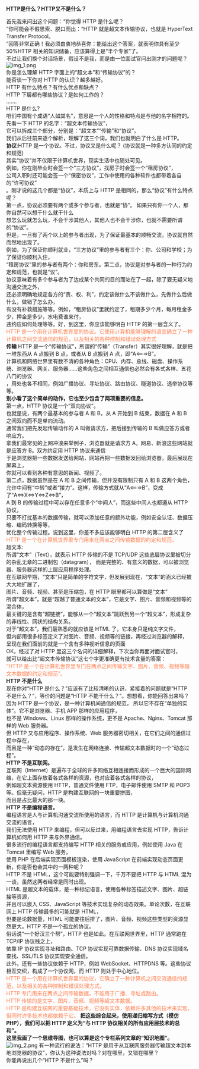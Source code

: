 **HTTP是什么？HTTP又不是什么？**

首先我来问出这个问题：“你觉得 HTTP 是什么呢？</br>
”你可能会不假思索、脱口而出：“HTTP 就是超文本传输协议，也就是 HyperText Transfer Protocol。</br>
”回答非常正确！我必须由衷地恭喜你：能给出这个答案，就表明你具有至少 50%HTTP 相关的知识储备，应该算得上是“半个专家”了。</br>
不过让我们换个对话场景，假设不是我，而是由一位面试官问出刚才的问题呢？</br>
![img_1.png](img_1.png)</br>
你是怎么理解 HTTP 字面上的“超文本”和“传输协议”的？</br>
能否谈一下你对 HTTP 的认识？越多越好。</br>
HTTP 有什么特点？有什么优点和缺点？</br>
HTTP 下层都有哪些协议？是如何工作的？</br>
.......</br>
HTTP 是什么?</br>
咱们中国有个成语“人如其名”，意思是一个人的性格和特点是与他的名字相符的。</br>
先看一下 HTTP 的名字：“超文本传输协议”，</br>
它可以拆成三个部分，分别是：“超文本”“传输”和“协议”。</br>
我们从后往前来逐个解析，理解了这三个词，我们也就明白了什么是 HTTP。</br>
**协议**:HTTP 是一个协议。不过，协议又是什么呢？ (协议就是一种多方认同的约定和规范)</br>
其实“协议”并不仅限于计算机世界，现实生活中也随处可见。</br>
例如，你在刚毕业时会签一个“三方协议”，找房子时会签一个“租房协议”，</br>
公司入职时还可能会签一个“保密协议”，工作中使用的各种软件也都带着各自的“许可协议”</br>
。刚才说的这几个都是“协议”，本质上与 HTTP 是相同的，那么“协议”有什么特点呢？</br>
第一点，协议必须要有两个或多个参与者，也就是“协”。 如果只有你一个人，那你自然可以想干什么就干什么</br>
想怎么玩就怎么玩，不会干涉其他人，其他人也不会干涉你，也就不需要所谓的“协议”。</br>
但是，一旦有了两个以上的参与者出现，为了保证最基本的顺畅交流，协议就自然而然地出现了。</br>
例如，为了保证你顺利就业，“三方协议”里的参与者有三个：你、公司和学校；为了保证你顺利入住，</br>
“租房协议”里的参与者有两个：你和房东。第二点，协议是对参与者的一种行为约定和规范，也就是“议”。</br>
协议意味着有多个参与者为了达成某个共同的目的而站在了一起，除了要无疑义地沟通交流之外，</br>
还必须明确地规定各方的“责、权、利”，约定该做什么不该做什么，先做什么后做什么，做错了怎么办，</br>
有没有补救措施等等。例如，“租房协议”里就约定了，租期多少个月，每月租金多少，押金是多少，水电费谁来付，</br>
违约应如何处理等等。好，到这里，你应该能够明白 HTTP 的第一层含义了。</br>
<span style="color: coral">HTTP 是一个用在计算机世界里的协议。它使用计算机能够理解的语言确立了一种计算机之间交流通信的规范，以及相关的各种控制和错误处理方式</span></br>
**传输** HTTP 是一个“传输协议”，所谓的“传输”（Transfer）其实很好理解，就是把一堆东西从 A 点搬到 B 点，或者从 B 点搬到 A 点，即“A<===>B”。</br>
计算机和网络世界里有数不清的各种角色：CPU、内存、总线、磁盘、操作系统、浏览器、网关、服务器……这些角色之间相互通信也必然会有各式各样、五花八门的协议</br>
，用处也各不相同，例如广播协议、寻址协议、路由协议、隧道协议、选举协议等等。</br>
**别小看了这个简单的动作，它也至少包含了两项重要的信息。**</br>
第一点，HTTP 协议是一个“双向协议”。</br>
也就是说，有两个最基本的参与者 A 和 B，从 A 开始到 B 结束，数据在 A 和 B 之间双向而不是单向流动。</br>
通常我们把先发起传输动作的 A 叫做请求方，把后接到传输的 B 叫做应答方或者响应方。</br>
拿我们最常见的上网冲浪来举例子，浏览器就是请求方 A，网易、新浪这些网站就是应答方 B。双方约定用 HTTP 协议来通信</br>
于是浏览器把一些数据发送给网站，网站再把一些数据发回给浏览器，最后展现在屏幕上，</br>
你就可以看到各种有意思的新闻、视频了。</br>
第二点，数据虽然是在 A 和 B 之间传输，但并没有限制只有 A 和 B 这两个角色，</br>
允许中间有“中转”或者“接力”。这样，传输方式就从“A<===>B”，变成了“A<=>X<=>Y<=>Z<=>B”，</br>
A 到 B 的传输过程中可以存在任意多个“中间人”，而这些中间人也都遵从 HTTP 协议，</br>
只要不打扰基本的数据传输，就可以添加任意的额外功能，例如安全认证、数据压缩、编码转换等等，</br>
优化整个传输过程。说到这里，你差不多应该能够明白 HTTP 的第二层含义了</br>
<span style="color: coral">HTTP 是一个在计算机世界里专门用来在两点之间传输数据的约定和规范。</span></br>
超文本:</br>
所谓“文本”（Text），就表示 HTTP 传输的不是 TCP/UDP 这些底层协议里被切分的杂乱无章的二进制包（datagram），
而是完整的、有意义的数据，可以被浏览器、服务器这样的上层应用程序处理。</br>
在互联网早期，“文本”只是简单的字符文字，但发展到现在，“文本”的涵义已经被大大地扩展了，</br>
图片、音频、视频、甚至是压缩包，在 HTTP 眼里都可以算做是“文本”</br>
所谓“超文本”，就是“超越了普通文本的文本”，它是文字、图片、音频和视频等的混合体，</br>
最关键的是含有“超链接”，能够从一个“超文本”跳跃到另一个“超文本”，形成复杂的非线性、网状的结构关系。</br>
对于“超文本”，我们最熟悉的就应该是 HTML 了，它本身只是纯文字文件，</br>
但内部用很多标签定义了对图片、音频、视频等的链接，再经过浏览器的解释，</br>
呈现在我们面前的就是一个含有多种视听信息的页面</br>
OK，经过了对 HTTP 里这三个名词的详细解释，下次当你再面对面试官时，</br>
就可以给出比“超文本传输协议”这七个字更准确更有技术含量的答案：</br>
<span style="color: coral">“HTTP 是一个在计算机世界里专门在两点之间传输文字、图片、音频、视频等超文本数据的约定和规范”。</span></br>
**HTTP 不是什么**</br>
现在你对“HTTP 是什么？”应该有了比较清晰的认识，紧接着的问题就是“HTTP 不是什么？”，等价的问题是“HTTP 不能干什么？”。想想看，你能回答出来吗？</br>
因为 HTTP 是一个协议，是一种计算机间通信的规范， 所以它不存在“单独的实体”。它不是浏览器、手机 APP 那样的应用程序，</br>
也不是 Windows、Linux 那样的操作系统，更不是 Apache、Nginx、Tomcat 那样的 Web 服务器。</br>
但 HTTP 又与应用程序、操作系统、Web 服务器密切相关，在它们之间的通信过程中存在，</br>
而且是一种“动态的存在”，是发生在网络连接、传输超文本数据时的一个“动态过程”。</br>
**HTTP 不是互联网。**</br>
互联网（Internet）是遍布于全球的许多网络互相连接而形成的一个巨大的国际网络，在它上面存放着各式各样的资源，也对应着各式各样的协议，</br>
例如超文本资源使用 HTTP，普通文件使用 FTP，电子邮件使用 SMTP 和 POP3 等。但毫无疑问，HTTP 是构建互联网的一块重要拼图，</br>
而且是占比最大的那一块。</br>
**HTTP 不是编程语言。**</br>
编程语言是人与计算机沟通交流所使用的语言，而 HTTP 是计算机与计算机沟通交流的语言，</br>
我们无法使用 HTTP 来编程，但可以反过来，用编程语言去实现 HTTP，告诉计算机如何用 HTTP 来与外界通信。</br>
很多流行的编程语言都支持编写 HTTP 相关的服务或应用，例如使用 Java 在 Tomcat 里编写 Web 服务，</br>
使用 PHP 在后端实现页面模板渲染，使用 JavaScript 在前端实现动态页面更新，你是否也会其中的一两种呢？</br>
HTTP 不是 HTML，这个可能要特别强调一下，千万不要把 HTTP 与 HTML 混为一谈，虽然这两者经常是同时出现。</br>
HTML 是超文本的载体，是一种标记语言，使用各种标签描述文字、图片、超链接等资源，</br>
并且可以嵌入 CSS、JavaScript 等技术实现复杂的动态效果。单论次数，在互联网上 HTTP 传输最多的可能就是 HTML，</br>
但要是论数据量，HTML 可能要往后排了，图片、音频、视频这些类型的资源显然更大。HTTP 不是一个孤立的协议。</br>
俗话说“一个好汉三个帮”，HTTP 也是如此。在互联网世界里，HTTP 通常跑在 TCP/IP 协议栈之上，</br>
依靠 IP 协议实现寻址和路由、TCP 协议实现可靠数据传输、DNS 协议实现域名查找、SSL/TLS 协议实现安全通信。</br>
此外，还有一些协议依赖于 HTTP，例如 WebSocket、HTTPDNS 等。这些协议相互交织，构成了一个协议网，而 HTTP 则处于中心地位。</br>
<span style="color: coral">HTTP 是一个用在计算机世界里的协议，它确立了一种计算机之间交流通信的规范，以及相关的各种控制和错误处理方式。</br>
HTTP 专门用来在两点之间传输数据，不能用于广播、寻址或路由。</br>
HTTP 传输的是文字、图片、音频、视频等超文本数据。</br>
HTTP 是构建互联网的重要基础技术，它没有实体，依赖许多其他的技术来实现，但同时许多技术也都依赖于它。</span>
**把这些综合起来，使用递归缩写方式（模仿 PHP），我们可以把 HTTP 定义为“与 HTTP 协议相关的所有应用层技术的总和”。**</br>
**这里我画了一个思维导图，也可以算是这个专栏系列文章的“知识地图”。**</br>
![img_2.png](img_2.png)
有一种流行的说法：“HTTP 是用于从互联网服务器传输超文本到本地浏览器的协议”，你认为这种说法对吗？对在哪里，又错在哪里？</br>
你能再说出几个“HTTP 不是什么”吗？
